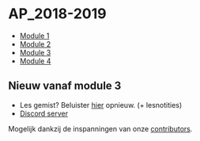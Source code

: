 # AP_2018-2019
- [Module 1](module1.md)
- [Module 2](module2.md)
- [Module 3](module3.md)
- [Module 4](module4.md)

## Nieuw vanaf module 3
 - Les gemist? Beluister [hier](https://apti.ml/opnames) opnieuw. (+ lesnotities)
 - [Discord server](https://apti.ml/discord)


Mogelijk dankzij de inspanningen van onze [contributors](https://github.com/AP-TI-2018-2019/AP_2018-2019/graphs/contributors).
